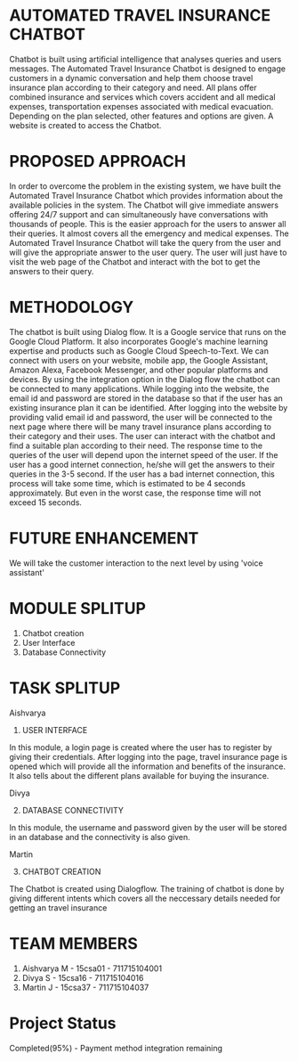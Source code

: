 # AUTOMATED TRAVEL INSURANCE CHATBOT

Chatbot is built using artificial intelligence that analyses queries and users messages. The Automated Travel Insurance Chatbot is designed to engage customers in a dynamic conversation and help them choose travel insurance plan according to their category and need. All plans offer combined insurance and services which covers accident and all medical expenses, transportation expenses associated with medical evacuation. Depending on the plan selected, other features and options are given. A website is created to access the Chatbot. 

# PROPOSED APPROACH

In order to overcome the problem in the existing system, we have built the Automated Travel Insurance Chatbot which provides information about the available policies in the system. The Chatbot will give immediate answers offering 24/7 support and can simultaneously have conversations with thousands of people. This is the easier approach for the users to answer all their queries. It almost covers all the emergency and medical expenses. The Automated Travel Insurance Chatbot will take the query from the user and will give the appropriate answer to the user query. The user will just have to visit the web page of the Chatbot and interact with the bot to get the answers to their query.

# METHODOLOGY

The chatbot is built using Dialog flow. It is a Google service that runs on the Google Cloud Platform. It also incorporates Google's machine learning expertise and products such as Google Cloud Speech-to-Text. 
We can connect with users on your website, mobile app, the Google Assistant, Amazon Alexa, Facebook Messenger, and other popular platforms and devices. 
By using the integration option in the Dialog flow the chatbot can be connected to many applications. 
While logging into the website, the email id and password are stored in the database so that if the user has an existing insurance plan it can be identified.
After logging into the website by providing valid email id and password, the user will be connected to the next page where there will be many travel insurance plans according to their category and their uses. 
The user can interact with the chatbot and find a suitable plan according to their need. The response time to the queries of the user will depend upon the internet speed of the user. 
If the user has a good internet connection, he/she will get the answers to their queries in the 3-5 second. If the user has a bad internet connection, this process will take some time, which is estimated to be 4 seconds approximately. 
But even in the worst case, the response time will not exceed 15 seconds.

# FUTURE ENHANCEMENT

We will take the customer interaction to the next level by using 'voice assistant'


# MODULE SPLITUP

1. Chatbot creation
2. User Interface
3. Database Connectivity

# TASK SPLITUP

Aishvarya

1. USER INTERFACE

In this module, a login page is created where the user has to register by giving their credentials. After logging into the page, travel insurance page is opened which will provide all the information and benefits of the insurance. It also tells about the different plans available for buying the insurance.

Divya

2. DATABASE CONNECTIVITY

In this module, the username and password given by the user will be stored in an database and the connectivity is also given.

Martin

3. CHATBOT CREATION

The Chatbot is created using Dialogflow. The training of chatbot is done by giving different intents which covers all the neccessary details needed for getting an travel insurance

# TEAM MEMBERS

1. Aishvarya M - 15csa01 - 711715104001
2. Divya S - 15csa16 - 711715104016
3. Martin J - 15csa37 - 711715104037

# Project Status

Completed(95%) - Payment method integration remaining
